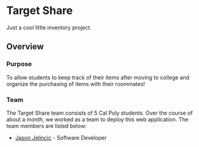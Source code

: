# Target Share

Just a cool little inventory project.

## Overview

### Purpose

To allow students to keep track of their items after moving to college and organize the purchasing of items with their roommates!

### Team

The Target Share team consists of 5 Cal Poly students. Over the course of about a month, we worked as a team to deploy this web application. The team members are listed below:

- [Jason Jelincic](https://www.linkedin.com/in/jasonjelincic/) - Software Developer



